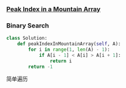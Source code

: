 ### [Peak Index in a Mountain Array](https://leetcode.com/problems/peak-index-in-a-mountain-array/)


### Binary Search


```Python
class Solution:
    def peakIndexInMountainArray(self, A):
        for i in range(1, len(A) - 1):
            if A[i - 1] < A[i] > A[i + 1]:
                return i
        return -1
```

简单遍历